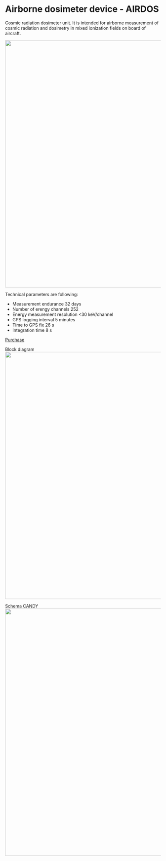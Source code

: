 # Airborne dosimeter device - AIRDOS

Cosmic radiation dosimeter unit. It is intended for airborne measurement of cosmic radiation and dosimetry in mixed ionization fields on board of aircraft. 

<img src="https://raw.githubusercontent.com/UniversalScientificTechnologies/AIRDOS/master/DOC/src/img/AIRDOS01A_box.JPG" width="800" />

Technical parameters are following: 

* Measurement endurance 32 days
* Number of erengy channels    252
* Energy measurement resolution    <30 keV/channel
* GPS logging interval    5 minutes
* Time to GPS fix	26 s
* Integration time    8 s

[Purchase](http://www.ust.cz/shop/product_info.php?&products_id=269)

Block diagram
<img src="https://raw.githubusercontent.com/UniversalScientificTechnologies/AIRDOS/master/SCH_PCB/AIRDOS01A_block.jpeg" width="800" />

Schema CANDY
<img src="https://raw.githubusercontent.com/UniversalScientificTechnologies/AIRDOS/master/SCH_PCB/CANDY/CANDY01A/CANDY01A_SCH.jpg" width="800" />

